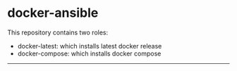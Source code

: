 # docker-ansible
This repository contains two roles:

  - docker-latest: which installs latest docker release
  - docker-compose: which installs docker compose
-------------------------------------------------------------
